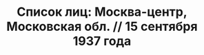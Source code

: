 ---
title: 'Список лиц: Москва-центр, Московская обл. // 15 сентября 1937 года'
description: РГАСПИ, ф.17, т.3, оп.171, дело 411, лист 86
images:
- /disk/pictures/v03/17-171-411-086.jpg
- /disk/pictures/v03/17-171-411-087.jpg
- /disk/pictures/v03/17-171-411-088.jpg
- /disk/pictures/v03/17-171-411-089.jpg
- /disk/pictures/v03/17-171-411-090.jpg
- /disk/pictures/v03/17-171-411-091.jpg
---